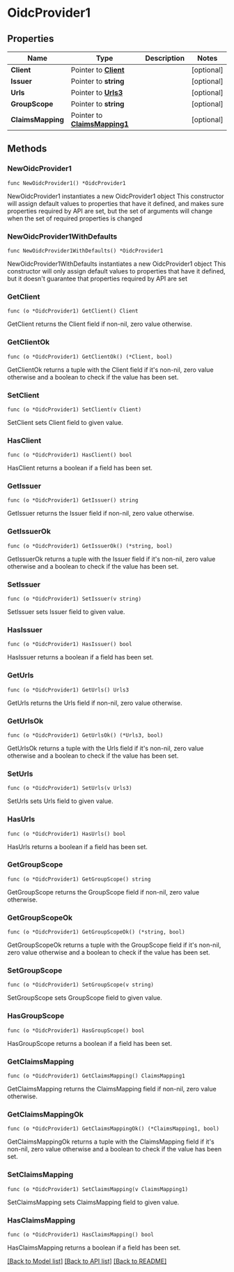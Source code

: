 # OidcProvider1

## Properties

Name | Type | Description | Notes
------------ | ------------- | ------------- | -------------
**Client** | Pointer to [**Client**](Client.md) |  | [optional] 
**Issuer** | Pointer to **string** |  | [optional] 
**Urls** | Pointer to [**Urls3**](Urls3.md) |  | [optional] 
**GroupScope** | Pointer to **string** |  | [optional] 
**ClaimsMapping** | Pointer to [**ClaimsMapping1**](ClaimsMapping1.md) |  | [optional] 

## Methods

### NewOidcProvider1

`func NewOidcProvider1() *OidcProvider1`

NewOidcProvider1 instantiates a new OidcProvider1 object
This constructor will assign default values to properties that have it defined,
and makes sure properties required by API are set, but the set of arguments
will change when the set of required properties is changed

### NewOidcProvider1WithDefaults

`func NewOidcProvider1WithDefaults() *OidcProvider1`

NewOidcProvider1WithDefaults instantiates a new OidcProvider1 object
This constructor will only assign default values to properties that have it defined,
but it doesn't guarantee that properties required by API are set

### GetClient

`func (o *OidcProvider1) GetClient() Client`

GetClient returns the Client field if non-nil, zero value otherwise.

### GetClientOk

`func (o *OidcProvider1) GetClientOk() (*Client, bool)`

GetClientOk returns a tuple with the Client field if it's non-nil, zero value otherwise
and a boolean to check if the value has been set.

### SetClient

`func (o *OidcProvider1) SetClient(v Client)`

SetClient sets Client field to given value.

### HasClient

`func (o *OidcProvider1) HasClient() bool`

HasClient returns a boolean if a field has been set.

### GetIssuer

`func (o *OidcProvider1) GetIssuer() string`

GetIssuer returns the Issuer field if non-nil, zero value otherwise.

### GetIssuerOk

`func (o *OidcProvider1) GetIssuerOk() (*string, bool)`

GetIssuerOk returns a tuple with the Issuer field if it's non-nil, zero value otherwise
and a boolean to check if the value has been set.

### SetIssuer

`func (o *OidcProvider1) SetIssuer(v string)`

SetIssuer sets Issuer field to given value.

### HasIssuer

`func (o *OidcProvider1) HasIssuer() bool`

HasIssuer returns a boolean if a field has been set.

### GetUrls

`func (o *OidcProvider1) GetUrls() Urls3`

GetUrls returns the Urls field if non-nil, zero value otherwise.

### GetUrlsOk

`func (o *OidcProvider1) GetUrlsOk() (*Urls3, bool)`

GetUrlsOk returns a tuple with the Urls field if it's non-nil, zero value otherwise
and a boolean to check if the value has been set.

### SetUrls

`func (o *OidcProvider1) SetUrls(v Urls3)`

SetUrls sets Urls field to given value.

### HasUrls

`func (o *OidcProvider1) HasUrls() bool`

HasUrls returns a boolean if a field has been set.

### GetGroupScope

`func (o *OidcProvider1) GetGroupScope() string`

GetGroupScope returns the GroupScope field if non-nil, zero value otherwise.

### GetGroupScopeOk

`func (o *OidcProvider1) GetGroupScopeOk() (*string, bool)`

GetGroupScopeOk returns a tuple with the GroupScope field if it's non-nil, zero value otherwise
and a boolean to check if the value has been set.

### SetGroupScope

`func (o *OidcProvider1) SetGroupScope(v string)`

SetGroupScope sets GroupScope field to given value.

### HasGroupScope

`func (o *OidcProvider1) HasGroupScope() bool`

HasGroupScope returns a boolean if a field has been set.

### GetClaimsMapping

`func (o *OidcProvider1) GetClaimsMapping() ClaimsMapping1`

GetClaimsMapping returns the ClaimsMapping field if non-nil, zero value otherwise.

### GetClaimsMappingOk

`func (o *OidcProvider1) GetClaimsMappingOk() (*ClaimsMapping1, bool)`

GetClaimsMappingOk returns a tuple with the ClaimsMapping field if it's non-nil, zero value otherwise
and a boolean to check if the value has been set.

### SetClaimsMapping

`func (o *OidcProvider1) SetClaimsMapping(v ClaimsMapping1)`

SetClaimsMapping sets ClaimsMapping field to given value.

### HasClaimsMapping

`func (o *OidcProvider1) HasClaimsMapping() bool`

HasClaimsMapping returns a boolean if a field has been set.


[[Back to Model list]](../README.md#documentation-for-models) [[Back to API list]](../README.md#documentation-for-api-endpoints) [[Back to README]](../README.md)


